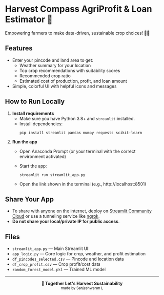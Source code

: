 # Harvest Compass AgriProfit & Loan Estimator 🌱

Empowering farmers to make data-driven, sustainable crop choices! 🌾💧

## Features
- Enter your pincode and land area to get:
  - Weather summary for your location
  - Top crop recommendations with suitability scores
  - Recommended crop ratio
  - Estimated cost of production, profit, and loan amount
- Simple, colorful UI with helpful icons and messages

## How to Run Locally
1. **Install requirements**
   - Make sure you have Python 3.8+ and `streamlit` installed.
   - Install dependencies:
     ```
     pip install streamlit pandas numpy requests scikit-learn
     ```
2. **Run the app**
   - Open Anaconda Prompt (or your terminal with the correct environment activated)

   - Start the app:
     ```
     streamlit run streamlit_app.py
     ```
   - Open the link shown in the terminal (e.g., http://localhost:8501)

## Share Your App
- To share with anyone on the internet, deploy on [Streamlit Community Cloud](https://streamlit.io/cloud) or use a tunneling service like [ngrok](https://ngrok.com/).
- **Do not share your local/private IP for public access.**

## Files
- `streamlit_app.py` — Main Streamlit UI
- `app_logic.py` — Core logic for crop, weather, and profit estimation
- `df_pincodes_selected.csv` — Pincode and location data
- `df_crop_profit.csv` — Crop profit/cost data
- `random_forest_model.pkl` — Trained ML model

---

<div align="center">
  <b>🌿 Together Let's Harvest Sustainability</b><br>
  <sub>made by Sanjeshwaran L</sub>
</div>
